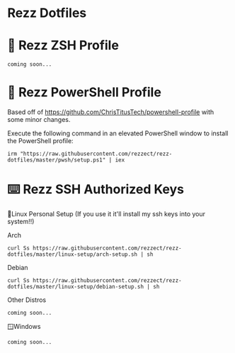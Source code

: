 # Rezz Dotfiles

# 🎨 Rezz ZSH Profile

```
coming soon...
```

# 🎨 Rezz PowerShell Profile
Based off of https://github.com/ChrisTitusTech/powershell-profile with some minor changes.

Execute the following command in an elevated PowerShell window to install the PowerShell profile:

```
irm "https://raw.githubusercontent.com/rezzect/rezz-dotfiles/master/pwsh/setup.ps1" | iex
```

# ⌨️ Rezz SSH Authorized Keys

🐧Linux
Personal Setup (If you use it it'll install my ssh keys into your system!!)

Arch
```
curl Ss https://raw.githubusercontent.com/rezzect/rezz-dotfiles/master/linux-setup/arch-setup.sh | sh
```

Debian
```
curl Ss https://raw.githubusercontent.com/rezzect/rezz-dotfiles/master/linux-setup/debian-setup.sh | sh
```

Other Distros
```
coming soon...
```

🪟Windows
```
coming soon...
```

